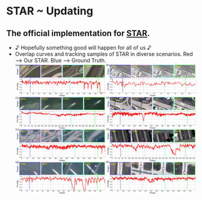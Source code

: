# STAR ~ Updating
## The official implementation for [STAR](https://www.sciencedirect.com/science/article/pii/S0924271624000856).
- ♪ Hopefully something good will happen for all of us ♪
- Overlap curves and tracking samples of STAR in diverse scenarios. Red --> Our STAR. Blue --> Ground Truth.
![image](/fig/overlap_curve.jpg)

<!---
-->
